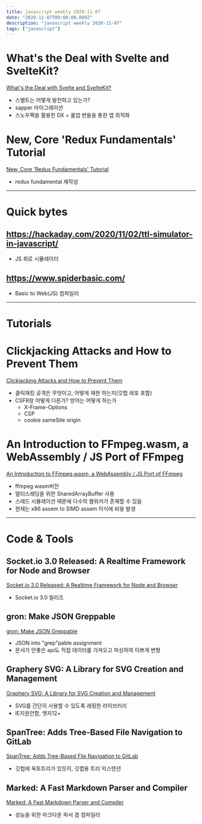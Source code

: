 ```yaml
---
title: javascript weekly 2020-11-07
date: "2020-11-07T09:00:00.000Z"
description: "javascript weekly 2020-11-07"
tags: ["javascript"]
---
```


# What's the Deal with Svelte and SvelteKit?
<a href="https://svelte.dev/blog/whats-the-deal-with-sveltekit" target="_blank">What's the Deal with Svelte and SvelteKit?</a>
- 스벨트는 어떻게 발전하고 있는가?
- sapper 마이그레이션
- 스노우팩을 활용한 DX + 롤업 번들을 통한 앱 최적화

# New, Core 'Redux Fundamentals' Tutorial
<a href="https://redux.js.org/tutorials/fundamentals/part-1-overview" target="_blank">New, Core 'Redux Fundamentals' Tutorial</a>
- redux fundamental 재작성

<hr>

# Quick bytes

## https://hackaday.com/2020/11/02/ttl-simulator-in-javascript/
- JS 회로 시뮬레이터

## https://www.spiderbasic.com/
- Basic to Web(JS) 컴파일러

<hr>

# Tutorials

# Clickjacking Attacks and How to Prevent Them
<a href="https://auth0.com/blog/preventing-clickjacking-attacks/" target="_blank">Clickjacking Attacks and How to Prevent Them</a>
- 클릭재킹 공격은 무엇이고, 어떻게 재현 하는지(깃헙 레포 포함)
- CSFR랑 어떻게 다른가? 방어는 어떻게 하는가
	- X-Frame-Options
	- CSP
	- cookie sameSite origin

# An Introduction to FFmpeg.wasm, a WebAssembly / JS Port of FFmpeg
<a href="https://jeromewu.github.io/ffmpeg-wasm-a-pure-webassembly-javascript-port-of-ffmpeg/" target="_blank">An Introduction to FFmpeg.wasm, a WebAssembly / JS Port of FFmpeg</a>
- ffmpeg wasm버전
- 멀티스레딩을 위한 SharedArrayBuffer 사용
- 스레드 시뮬레이션 때문에 다수의 웹워커가 존재할 수 있음
- 현재는 x86 assem to SIMD assem 이식에 비용 발생

<hr>

# Code & Tools

## Socket.io 3.0 Released: A Realtime Framework for Node and Browser
<a href="https://github.com/socketio/socket.io/releases/tag/3.0.0" target="_blank">Socket.io 3.0 Released: A Realtime Framework for Node and Browser</a>
- Socket.io 3.0 릴리즈

## gron: Make JSON Greppable
<a href="https://github.com/tomnomnom/gron" target="_blank">gron: Make JSON Greppable</a>
- JSON into "grep"pable assignment
- 문서가 안좋은 api도 직접 데이터를 가져오고 파싱하여 이쁘게 변형

## Graphery SVG: A Library for SVG Creation and Management
<a href="https://www.graphery.org/svg/" target="_blank">Graphery SVG: A Library for SVG Creation and Management</a>
- SVG를 간단히 사용할 수 있도록 래핑한 라이브러리
- IE지원안함, 엣지12+

## SpanTree: Adds Tree-Based File Navigation to GitLab
<a href="https://github.com/tavyandy97/span-tree" target="_blank">SpanTree: Adds Tree-Based File Navigation to GitLab</a>
- 깃헙에 옥토트리가 있듯이, 깃랩용 트리 익스텐션

## Marked: A Fast Markdown Parser and Compiler
<a href="https://github.com/markedjs/marked" target="_blank">Marked: A Fast Markdown Parser and Compiler</a>
- 성능을 위한 마크다운 파서 겸 컴파일러
